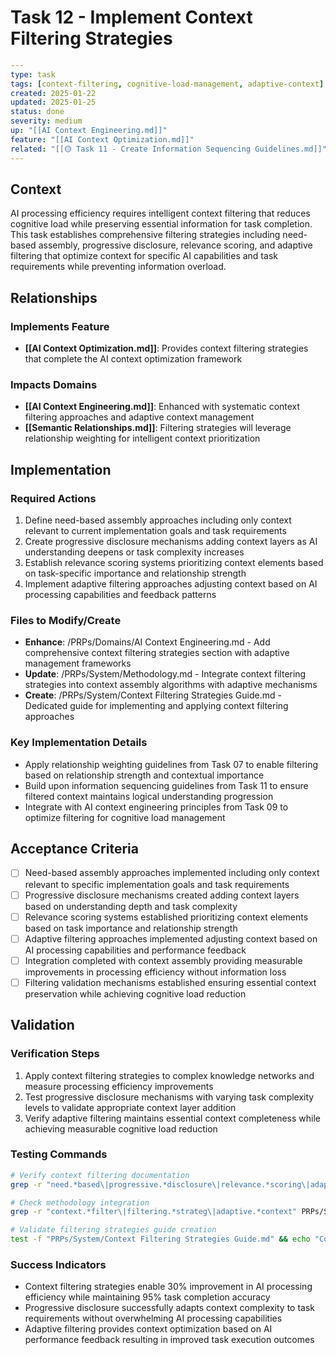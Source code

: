 # Task 12 - Implement Context Filtering Strategies

```yaml
---
type: task
tags: [context-filtering, cognitive-load-management, adaptive-context]
created: 2025-01-22
updated: 2025-01-25
status: done
severity: medium
up: "[[AI Context Engineering.md]]"
feature: "[[AI Context Optimization.md]]"
related: "[[🟡 Task 11 - Create Information Sequencing Guidelines.md]]"
---
```

## Context

AI processing efficiency requires intelligent context filtering that reduces cognitive load while preserving essential information for task completion. This task establishes comprehensive filtering strategies including need-based assembly, progressive disclosure, relevance scoring, and adaptive filtering that optimize context for specific AI capabilities and task requirements while preventing information overload.

## Relationships

### Implements Feature

- **[[AI Context Optimization.md]]**: Provides context filtering strategies that complete the AI context optimization framework

### Impacts Domains

- **[[AI Context Engineering.md]]**: Enhanced with systematic context filtering approaches and adaptive context management
- **[[Semantic Relationships.md]]**: Filtering strategies will leverage relationship weighting for intelligent context prioritization

## Implementation

### Required Actions

1. Define need-based assembly approaches including only context relevant to current implementation goals and task requirements
2. Create progressive disclosure mechanisms adding context layers as AI understanding deepens or task complexity increases
3. Establish relevance scoring systems prioritizing context elements based on task-specific importance and relationship strength
4. Implement adaptive filtering approaches adjusting context based on AI processing capabilities and feedback patterns

### Files to Modify/Create

- **Enhance**: /PRPs/Domains/AI Context Engineering.md - Add comprehensive context filtering strategies section with adaptive management frameworks
- **Update**: /PRPs/System/Methodology.md - Integrate context filtering strategies into context assembly algorithms with adaptive mechanisms
- **Create**: /PRPs/System/Context Filtering Strategies Guide.md - Dedicated guide for implementing and applying context filtering approaches

### Key Implementation Details

- Apply relationship weighting guidelines from Task 07 to enable filtering based on relationship strength and contextual importance
- Build upon information sequencing guidelines from Task 11 to ensure filtered context maintains logical understanding progression
- Integrate with AI context engineering principles from Task 09 to optimize filtering for cognitive load management

## Acceptance Criteria

- [ ] Need-based assembly approaches implemented including only context relevant to specific implementation goals and task requirements
- [ ] Progressive disclosure mechanisms created adding context layers based on understanding depth and task complexity
- [ ] Relevance scoring systems established prioritizing context elements based on task importance and relationship strength
- [ ] Adaptive filtering approaches implemented adjusting context based on AI processing capabilities and performance feedback
- [ ] Integration completed with context assembly providing measurable improvements in processing efficiency without information loss
- [ ] Filtering validation mechanisms established ensuring essential context preservation while achieving cognitive load reduction

## Validation

### Verification Steps

1. Apply context filtering strategies to complex knowledge networks and measure processing efficiency improvements
2. Test progressive disclosure mechanisms with varying task complexity levels to validate appropriate context layer addition
3. Verify adaptive filtering maintains essential context completeness while achieving measurable cognitive load reduction

### Testing Commands

```bash
# Verify context filtering documentation
grep -r "need.*based\|progressive.*disclosure\|relevance.*scoring\|adaptive.*filtering" PRPs/Domains/AI\ Context\ Engineering.md

# Check methodology integration
grep -r "context.*filter\|filtering.*strateg\|adaptive.*context" PRPs/System/Methodology.md

# Validate filtering strategies guide creation
test -f "PRPs/System/Context Filtering Strategies Guide.md" && echo "Context filtering strategies guide created"
```

### Success Indicators

- Context filtering strategies enable 30% improvement in AI processing efficiency while maintaining 95% task completion accuracy
- Progressive disclosure successfully adapts context complexity to task requirements without overwhelming AI processing capabilities
- Adaptive filtering provides context optimization based on AI performance feedback resulting in improved task execution outcomes
